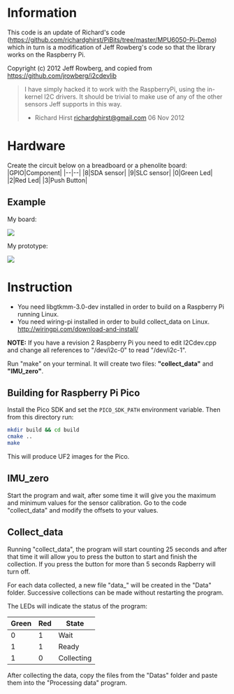 ﻿# Information
This code is an update of Richard's code (https://github.com/richardghirst/PiBits/tree/master/MPU6050-Pi-Demo) which in turn is a modification of Jeff Rowberg's code so that the library works on the Raspberry Pi.

Copyright (c) 2012 Jeff Rowberg, and copied from
https://github.com/jrowberg/i2cdevlib

> I have simply hacked it to work with the RaspberryPi, using the
> in-kernel I2C drivers. It should be trivial to make use of any of the
> other sensors Jeff supports in this way. 
> - Richard Hirst <richardghirst@gmail.com>   06 Nov 2012
# Hardware
Create the circuit below on a breadboard or a phenolite board:
|GPIO|Component|
|--|--|
|8|SDA sensor|
|9|SLC sensor|
|0|Green Led|
|2|Red Led|
|3|Push Button|

## Example
My board:

![](https://cdn.discordapp.com/attachments/633486363139768330/872995568232837181/unknown.png)

My prototype:

![](https://cdn.discordapp.com/attachments/633486363139768330/875231769895510046/23daad41-3327-4f58-ab31-534a9cfbfb0a.png)

# Instruction

 - You need libgtkmm-3.0-dev installed in order to build on a Raspberry Pi running Linux.
 - You need wiring-pi installed in order to build collect_data on Linux. http://wiringpi.com/download-and-install/


**NOTE:** If you have a revision 2 Raspberry Pi you need to edit I2Cdev.cpp and change all references to "/dev/i2c-0" to read "/dev/i2c-1".

Run "make" on your terminal. It will create two files: **"collect_data"** and **"IMU_zero"**.

## Building for Raspberry Pi Pico

Install the Pico SDK and set the `PICO_SDK_PATH` environment variable. Then from this directory run:

```bash
mkdir build && cd build
cmake ..
make
```

This will produce UF2 images for the Pico.
## IMU_zero
  
Start the program and wait, after some time it will give you the maximum and minimum values ​​for the sensor calibration. Go to the code "collect_data" and modify the offsets to your values.
## Collect_data
Running "collect_data", the program will start counting 25 seconds and after that time it will allow you to press the button to start and finish the collection. If you press the button for more than 5 seconds Rapberry will turn off. 

For each data collected, a new file "data_" will be created in the "Data" folder. Successive collections can be made without restarting the program. 

The LEDs will indicate the status of the program:

 
|Green|Red|State|
|--|--|--|
| 0 | 1 |Wait|
| 1 | 1 |Ready |
| 1 | 0 |Collecting|

After collecting the data, copy the files from the "Datas" folder and paste them into the "Processing data" program.






